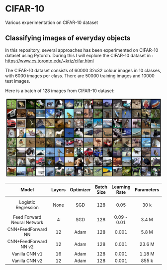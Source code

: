 # CIFAR-10
Various experimentation on CIFAR-10 dataset


## Classifying images of everyday objects
In this repository, several approaches has been experimented on CIFAR-10 dataset using Pytorch. During this I will explore the CIFAR-10 dataset in : https://www.cs.toronto.edu/~kriz/cifar.html

The CIFAR-10 dataset consists of 60000 32x32 colour images in 10 classes, with 6000 images per class. There are 50000 training images and 10000 test images.

Here is a batch of 128 images from CIFAR-10 dataset:

![Screenshot](https://github.com/nanekja/CIFAR-10/blob/master/images/cifar_10.png)



| Model | Layers | Optimizer | Batch Size | Learning Rate | Parameters | Validation Accuracy |
| :---: | :---: | :---: | :---: | :---: | :---: | :---: |
| Logistic Regression | None | SGD | 128 | 0.05 | 30 k | ```diff - Red 0.3718 ```| 
| Feed Forward Neural Network | 4 | SGD | 128 | 0.09 - 0.01 | 3.4 M | 0.5569 | 
| CNN+FeedForward NN | 12 | Adam | 128 | 0.001 | 5.8 M | 0.7675 |
| CNN+FeedForward NN v2 | 12 | Adam | 128 | 0.001 | 23.6 M | 0.8915 |
| Vanilla CNN v1 | 16 | Adam | 128 | 0.001 | 1.18 M | 0.722 |
| Vanilla CNN v2 | 12 | Adam | 128 | 0.001 | 855 k | 0.8382 |

